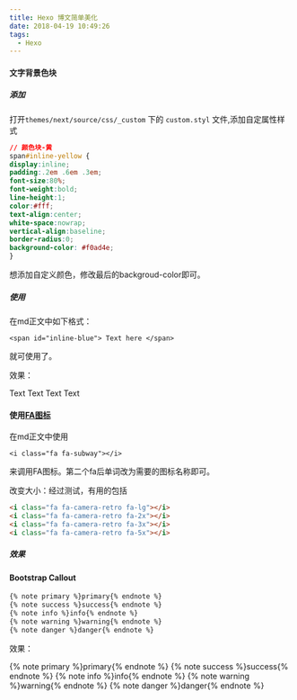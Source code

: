 ```yaml
---
title: Hexo 博文简单美化
date: 2018-04-19 10:49:26
tags:
  - Hexo
---
```




#### 文字背景色块

##### 添加

打开`themes/next/source/css/_custom` 下的 `custom.styl` 文件,添加自定属性样式

```css
// 颜色块-黄
span#inline-yellow {
display:inline;
padding:.2em .6em .3em;
font-size:80%;
font-weight:bold;
line-height:1;
color:#fff;
text-align:center;
white-space:nowrap;
vertical-align:baseline;
border-radius:0;
background-color: #f0ad4e;
}
```

想添加自定义颜色，修改最后的backgroud-color即可。

 <!-- more -->

##### 使用

在md正文中如下格式：

`<span id="inline-blue"> Text here </span>`

就可使用了。

效果：

<span id="inline-blue"> Text </span> <span id="inline-red"> Text </span>  <span id="inline-yellow"> Text </span> <span id="inline-purple"> Text </span> 

#### 使用[FA图标](https://fontawesome.com/icons)

在md正文中使用

`<i class="fa fa-subway"></i>`

来调用FA图标。第二个fa后单词改为需要的图标名称即可。

改变大小：经过测试，有用的包括

```html
<i class="fa fa-camera-retro fa-lg"></i>
<i class="fa fa-camera-retro fa-2x"></i>
<i class="fa fa-camera-retro fa-3x"></i>
<i class="fa fa-camera-retro fa-5x"></i>
```



##### 效果

<i class="fa fa-subway"></i>
<i class="fa fa-camera-retro fa-lg"></i>
<i class="fa fa-camera-retro fa-2x"></i>
<i class="fa fa-camera-retro fa-3x"></i>
<i class="fa fa-camera-retro fa-5x"></i>

#### Bootstrap Callout

```html
{% note primary %}primary{% endnote %}
{% note success %}success{% endnote %}
{% note info %}info{% endnote %}
{% note warning %}warning{% endnote %}
{% note danger %}danger{% endnote %}
```

效果：

{% note primary %}primary{% endnote %}
{% note success %}success{% endnote %}
{% note info %}info{% endnote %}
{% note warning %}warning{% endnote %}
{% note danger %}danger{% endnote %}

